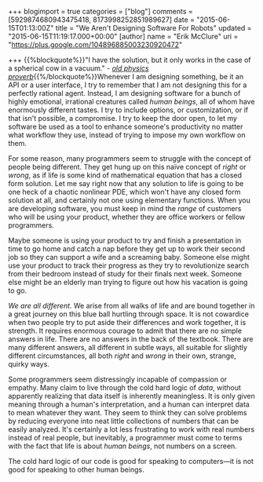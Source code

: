 +++
blogimport = true
categories = ["blog"]
comments = [5929874680943475418, 8173998252851989627]
date = "2015-06-15T01:13:00Z"
title = "We Aren't Designing Software For Robots"
updated = "2015-06-15T11:19:17.000+00:00"
[author]
name = "Erik McClure"
uri = "https://plus.google.com/104896885003230920472"

+++
{{%blockquote%}}"I have the solution, but it only works in the case of a spherical cow in a vacuum." - *[old physics proverb](https://en.wikipedia.org/wiki/Spherical_cow)*{{%/blockquote%}}Whenever I am designing something, be it an API or a user interface, I try to remember that I am not designing this for a perfectly rational agent. Instead, I am designing software for a bunch of highly emotional, irrational creatures called *human beings*, all of whom have enormously different tastes. I try to include options, or customization, or if that isn't possible, a compromise. I try to keep the door open, to let my software be used as a tool to enhance someone's productivity no matter what workflow they use, instead of trying to impose my own workflow on them.

For some reason, many programmers seem to struggle with the concept of people being different. They get hung up on this naïve concept of *right* or *wrong*, as if life is some kind of mathematical equation that has a closed form solution. Let me say right now that any solution to life is going to be one heck of a chaotic nonlinear PDE, which won't have any closed form solution at all, and certainly not one using elementary functions. When you are developing software, you must keep in mind the *range* of customers who will be using your product, whether they are office workers or fellow programmers.

Maybe someone is using your product to try and finish a presentation in time to go home and catch a nap before they get up to work their second job so they can support a wife and a screaming baby. Someone else might use your product to track their progress as they try to revolutionize search from their bedroom instead of study for their finals next week. Someone else might be an elderly man trying to figure out how his vacation is going to go.

*We are all different*. We arise from all walks of life and are bound together in a great journey on this blue ball hurtling through space. It is not cowardice when two people try to put aside their differences and work together, it is strength. It requires enormous courage to admit that there are no simple answers in life. There are no answers in the back of the textbook. There are many different answers, all different in subtle ways, all suitable for slightly different circumstances, all both *right* and *wrong* in their own, strange, quirky ways.

Some programmers seem distressingly incapable of compassion or empathy. Many claim to live through the cold hard logic of *data*, without apparently realizing that data itself is inherently meaningless. It is only given meaning through a human's interpretation, and a human can interpret data to mean whatever they want. They seem to think they can solve problems by reducing everyone into neat little collections of numbers that can be easily analyzed. It's certainly a lot less frustrating to work with real numbers instead of real people, but inevitably, a programmer must come to terms with the fact that life is about *human beings*, not numbers on a screen.

The cold hard logic of our code is good for speaking to computers&mdash;it is not good for speaking to other human beings.
